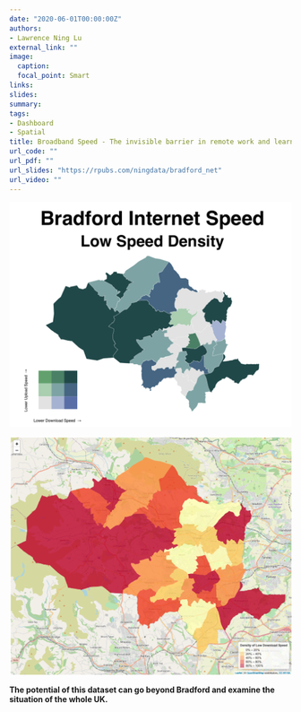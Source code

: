 ```yaml
---
date: "2020-06-01T00:00:00Z"
authors: 
- Lawrence Ning Lu
external_link: ""
image:
  caption: 
  focal_point: Smart
links: 
slides:
summary:
tags:
- Dashboard
- Spatial
title: Broadband Speed - The invisible barrier in remote work and learning in Bradford
url_code: ""
url_pdf: ""
url_slides: "https://rpubs.com/ningdata/bradford_net"
url_video: ""
---
```


![](dens.png)

![](speed_map.png)

**The potential of this dataset can go beyond Bradford and examine the situation of the whole UK.**